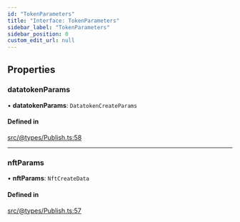 ```yaml
---
id: "TokenParameters"
title: "Interface: TokenParameters"
sidebar_label: "TokenParameters"
sidebar_position: 0
custom_edit_url: null
---
```


## Properties

### datatokenParams

• **datatokenParams**: `DatatokenCreateParams`

#### Defined in

[src/@types/Publish.ts:58](https://github.com/deltaDAO/nautilus/blob/ef5e766/src/@types/Publish.ts#L58)

___

### nftParams

• **nftParams**: `NftCreateData`

#### Defined in

[src/@types/Publish.ts:57](https://github.com/deltaDAO/nautilus/blob/ef5e766/src/@types/Publish.ts#L57)
